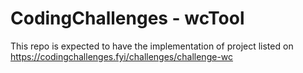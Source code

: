 # CodingChallenges - wcTool
This repo is expected to have the implementation of project listed on https://codingchallenges.fyi/challenges/challenge-wc
